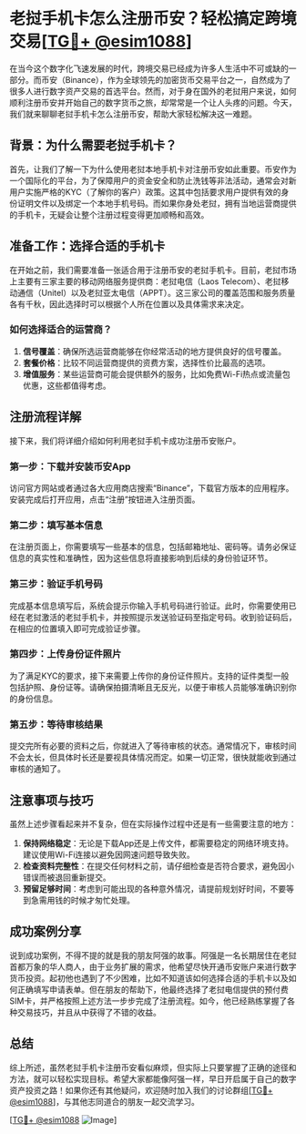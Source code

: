 # 老挝手机卡怎么注册币安？轻松搞定跨境交易[[TG💪+ @esim1088](https://t.me/s/esim1088)]

在当今这个数字化飞速发展的时代，跨境交易已经成为许多人生活中不可或缺的一部分。而币安（Binance），作为全球领先的加密货币交易平台之一，自然成为了很多人进行数字资产交易的首选平台。然而，对于身在国外的老挝用户来说，如何顺利注册币安并开始自己的数字货币之旅，却常常是一个让人头疼的问题。今天，我们就来聊聊老挝手机卡怎么注册币安，帮助大家轻松解决这一难题。

## 背景：为什么需要老挝手机卡？

首先，让我们了解一下为什么使用老挝本地手机卡对注册币安如此重要。币安作为一个国际化的平台，为了保障用户的资金安全和防止洗钱等非法活动，通常会对新用户实施严格的KYC（了解你的客户）政策。这其中包括要求用户提供有效的身份证明文件以及绑定一个本地手机号码。而如果你身处老挝，拥有当地运营商提供的手机卡，无疑会让整个注册过程变得更加顺畅和高效。

## 准备工作：选择合适的手机卡

在开始之前，我们需要准备一张适合用于注册币安的老挝手机卡。目前，老挝市场上主要有三家主要的移动网络服务提供商：老挝电信（Laos Telecom）、老挝移动通信（Unitel）以及老挝亚太电信（APPT）。这三家公司的覆盖范围和服务质量各有千秋，因此选择时可以根据个人所在位置以及具体需求来决定。

### 如何选择适合的运营商？
1. **信号覆盖**：确保所选运营商能够在你经常活动的地方提供良好的信号覆盖。
2. **套餐价格**：比较不同运营商提供的资费方案，选择性价比最高的选项。
3. **增值服务**：某些运营商可能会提供额外的服务，比如免费Wi-Fi热点或流量包优惠，这些都值得考虑。

## 注册流程详解

接下来，我们将详细介绍如何利用老挝手机卡成功注册币安账户。

### 第一步：下载并安装币安App
访问官方网站或者通过各大应用商店搜索“Binance”，下载官方版本的应用程序。安装完成后打开应用，点击“注册”按钮进入注册页面。

### 第二步：填写基本信息
在注册页面上，你需要填写一些基本的信息，包括邮箱地址、密码等。请务必保证信息的真实性和准确性，因为这些信息将直接影响到后续的身份验证环节。

### 第三步：验证手机号码
完成基本信息填写后，系统会提示你输入手机号码进行验证。此时，你需要使用已经在老挝激活的老挝手机卡，并按照提示发送验证码至指定号码。收到验证码后，在相应的位置填入即可完成验证步骤。

### 第四步：上传身份证件照片
为了满足KYC的要求，接下来需要上传你的身份证件照片。支持的证件类型一般包括护照、身份证等。请确保拍摄清晰且无反光，以便于审核人员能够准确识别你的身份信息。

### 第五步：等待审核结果
提交完所有必要的资料之后，你就进入了等待审核的状态。通常情况下，审核时间不会太长，但具体时长还是要视具体情况而定。如果一切正常，很快就能收到通过审核的通知了。

## 注意事项与技巧

虽然上述步骤看起来并不复杂，但在实际操作过程中还是有一些需要注意的地方：

1. **保持网络稳定**：无论是下载App还是上传文件，都需要稳定的网络环境支持。建议使用Wi-Fi连接以避免因网速问题导致失败。
2. **检查资料完整性**：在提交任何材料之前，请仔细检查是否符合要求，避免因小错误而被退回重新提交。
3. **预留足够时间**：考虑到可能出现的各种意外情况，请提前规划好时间，不要等到急需用钱的时候才匆忙处理。

## 成功案例分享

说到成功案例，不得不提的就是我的朋友阿强的故事。阿强是一名长期居住在老挝首都万象的华人商人，由于业务扩展的需求，他希望尽快开通币安账户来进行数字货币投资。起初他也遇到了不少困难，比如不知道该如何选择合适的手机卡以及如何正确填写申请表单。但在朋友的帮助下，他最终选择了老挝电信提供的预付费SIM卡，并严格按照上述方法一步步完成了注册流程。如今，他已经熟练掌握了各种交易技巧，并且从中获得了不错的收益。

## 总结

综上所述，虽然老挝手机卡注册币安看似麻烦，但实际上只要掌握了正确的途径和方法，就可以轻松实现目标。希望大家都能像阿强一样，早日开启属于自己的数字资产投资之路！如果你还有其他疑问，欢迎随时加入我们的讨论群组[[TG💪+ @esim1088](https://t.me/s/esim1088)]，与其他志同道合的朋友一起交流学习。

[[TG💪+ @esim1088](https://t.me/s/esim1088) ![Image](https://i.postimg.cc/4NQfJmqS/Snipaste-2025-05-13-00-14-12.png)]